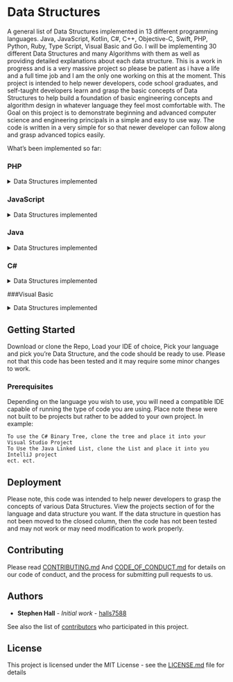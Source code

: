 # Data Structures
A general list of Data Structures implemented in 13 different programming languages. Java, JavaScript, Kotlin, C#, C++, Objective-C, Swift, PHP, Python, Ruby, Type Script, Visual Basic and Go. I will be implementing 30 different Data Structures and many Algorithms with them as well as providing detailed explanations about each data structure. This is a work in progress and is a very massive project so please be patient as i have a life and a full time job and I am the only one working on this at the moment.
This project is intended to help newer developers, code school graduates, and self-taught developers learn and grasp the basic concepts of Data Structures to help build a foundation of basic engineering concepts and algorithm design in whatever language they feel most comfortable with. The Goal on this project is to demonstrate beginning and advanced computer science and engineering principals in a simple and easy to use way. The code is written in a very simple for so that newer developer can follow along and grasp advanced topics easily.

What’s been implemented so far:

### PHP

<details>
  <summary>Data Structures implemented</summary>
  
  #### Arrays
  
  [Circular Array in PHP](https://github.com/halls7588/Data_Structures/blob/master/PHP/Arrays/CircularArray/CircularArray.php)
  
  #### Lists
  
  [Doubly Linked List in PHP](https://github.com/halls7588/Data_Structures/blob/master/PHP/Lists/Doubly_Linked_List/DoublyLinkedList.php)
  
  [Linked List in PHP](https://github.com/halls7588/Data_Structures/blob/master/PHP/Lists/LinkedList/LinkedList.php)
  
  #### Trees
  
  [Binary Tree in PHP](https://github.com/halls7588/Data_Structures/blob/master/PHP/Trees/BinaryTree.php)
  
  #### Stacks
  
  [Arrayed Stack in PHP](https://github.com/halls7588/Data_Structures/blob/master/PHP/Stacks/ArrayedStack/ArrayedStack.php)
  
  [Linked Stack in PHP](https://github.com/halls7588/Data_Structures/blob/master/PHP/Stacks/LinkedStack/LinkedStack.php)
  
  #### Queues
  
  [Arrayed Queue in PHP](https://github.com/halls7588/Data_Structures/blob/master/PHP/Queue/Arrayed_Queues/ArrayedQueue.php)
  
  [Linked Queue in PHP](https://github.com/halls7588/Data_Structures/blob/master/PHP/Queue/Linked_Queue/Linked_Queue/LinkedQueue.php)  
  
  #### Heaps
  
  #### Hashtabels
  
  #### Graphs
</details>

### JavaScript

<details>
  <summary>Data Structures implemented</summary>
  
  #### Arrays 
  
  [Circular Array in JavaScript](https://github.com/halls7588/Data_Structures/blob/master/JavaScript/Arrays/CircularArray/CircularArray.js)
  
  [ArrayList in JavaScript](https://github.com/halls7588/Data_Structures/blob/master/JavaScript/Arrays/ArrayList/ArrayList.js)
  
  #### Lists
  
  [Doubly Linked List in JavaScript](https://github.com/halls7588/Data_Structures/blob/master/JavaScript/Lists/Doubly_Linked_List/DoublyLinkedList.js)
  
  [Linked List in JavaScript](https://github.com/halls7588/Data_Structures/blob/master/JavaScript/Lists/Linked_List/LinkedList.js)
  
  #### Trees
  
  [Binary Tree in JavaScript](https://github.com/halls7588/Data_Structures/blob/master/JavaScript/Trees/Binary_Tree/BinaryTree.js)
  
  [AVL Tree in JavaScript](https://github.com/halls7588/Data_Structures/blob/master/JavaScript/Trees/AVL_Tree/AVLTree.js)
    
  [Red Black Tree in JavaScript](https://github.com/halls7588/Data_Structures/blob/master/JavaScript/Trees/Red_Black_Tree/RedBlackTree.js)
  
  #### Stacks
  
  [Arrayed Stack in JavaScript](https://github.com/halls7588/Data_Structures/blob/master/JavaScript/Stacks/Arrayed_Stack/Arrayed_Stack.js)
  
  [Linked Stack in JavaScript](https://github.com/halls7588/Data_Structures/blob/master/JavaScript/Stacks/Stack_Linked/LinkedStack.js)
  
  #### Queues
  
  [Arrayed Queue in JavaScript](https://github.com/halls7588/Data_Structures/tree/master/JavaScript/Queues/ArrayedQueue)
  
  [Linked Queue in JavaScript](https://github.com/halls7588/Data_Structures/blob/master/JavaScript/Queues/LinkedQueue/LinkedQueue.js) 
  
  #### Heaps
  
  #### Hashtabels
  
  #### Graphs
</details>

### Java

<details>
  <summary>Data Structures implemented</summary>
  
  #### Arrays
  
  [Circular Array in Java](https://github.com/halls7588/Data_Structures/blob/master/Java/Arrays/CircularArray/CircularArray.java)
  
  [ArrayList in Java](https://github.com/halls7588/Data_Structures/blob/master/Java/Arrays/ArrayList/ArrayList.java)
  
  [Arrayed Set in Java](https://github.com/halls7588/Data_Structures/blob/master/Java/Arrays/ArrayedSet/ArrayedSet.java)
  
  [Associative Array in Java](https://github.com/halls7588/Data_Structures/blob/master/Java/Arrays/AssociativeArray/AssociativeArray.java)
  
  [Sorted Array in Java](https://github.com/halls7588/Data_Structures/blob/master/Java/Arrays/Sorted_Array/SortedArray.java)
  
  #### Lists
  
  [Doubly Linked List in Java](https://github.com/halls7588/Data_Structures/blob/master/Java/Lists/Doubly_Linked_List/DoublyLinkedList.java)
  
  [Linked List in Java](https://github.com/halls7588/Data_Structures/blob/master/Java/Lists/Linked_List/LinkedList.java)
  
  [Skip List in Java](https://github.com/halls7588/Data_Structures/blob/master/Java/Lists/Skip_List/SkipList.java)
  
  [Linked Set in Java](https://github.com/halls7588/Data_Structures/blob/master/Java/Lists/LinkedSet/LinkedSet.java)
  
  #### Trees
  
  [Binary Tree in Java](https://github.com/halls7588/Data_Structures/blob/master/Java/Trees/Binary_Tree/BinaryTree.java)
  
  [B-Tree in Java](https://github.com/halls7588/Data_Structures/blob/master/Java/Trees/BTree/BTree.java)
  
  [Self Balancing Binary Tree in Java](https://github.com/halls7588/Data_Structures/blob/master/Java/Trees/SelfBalancingBinaryTree/SelfBalancingBinaryTree.java)
  
  [Splay Tree in Java](https://github.com/halls7588/Data_Structures/blob/master/Java/Trees/SplayTree/SplayTree.java)
  
  [Red Black Tree in Java](https://github.com/halls7588/Data_Structures/blob/master/Java/Trees/RedBlackTree/RedBlackTree.java)
  
  [AVL Tree in Java](https://github.com/halls7588/Data_Structures/blob/master/Java/Trees/AVL_Tree/AVLTree.java)
  
  #### Stacks
  
  [Arrayed Stack in Java](https://github.com/halls7588/Data_Structures/blob/master/Java/Stacks/Arrayed_Stack/ArrayedStack.java)
  
  [Circular Stack in Java](https://github.com/halls7588/Data_Structures/blob/master/Java/Stacks/CircularStack/CricularStack.java)
  
  [Linked Stack in Java](https://github.com/halls7588/Data_Structures/blob/master/Java/Stacks/Linked_Stack/LinkedStack.java)
  
  #### Queues
  
  [Arrayed Queue in Java](https://github.com/halls7588/Data_Structures/blob/master/Java/Queues/Arrayed_Queue/ArrayedQueue.java)
  
  [Priority Queue in Java](https://github.com/halls7588/Data_Structures/blob/master/Java/Queues/PriorityQueue/PriorityQueue.java)
  
  [Circular Queue in Java](https://github.com/halls7588/Data_Structures/blob/master/Java/Queues/CircularQueue/CricularQueue.java)
  
  [Deque in Java](https://github.com/halls7588/Data_Structures/blob/master/Java/Queues/Deque/Deque.java)
  
  [Linked Queue in Java](https://github.com/halls7588/Data_Structures/blob/master/Java/Queues/Linked_Queue/LinkedQueue.java) 
  
  #### Heaps
  
  [Linked Heap in Java](https://github.com/halls7588/Data_Structures/blob/master/Java/Heaps/LinkedHeap/LinkedHeap.java) 
  
  [Arrayed Heap in Java](https://github.com/halls7588/Data_Structures/blob/master/Java/Heaps/ArrayedHeap/ArrayedHeap.java)
  
  [Heap Sort in Java](https://github.com/halls7588/Data_Structures/blob/master/Java/Heaps/HeapSort/HeapSort.java) 
  
  #### Hashtabels
  
  [Hashset in Java](https://github.com/halls7588/Data_Structures/blob/master/Java/Hashtables/HashSet/HashSet.java) 
  
  [Hashtabel in Java](https://github.com/halls7588/Data_Structures/blob/master/Java/Hashtables/HashTable/Hashtable.java) 
  
  #### Graphs
  
  [Undirected Graph in Java](https://github.com/halls7588/Data_Structures/blob/master/Java/Graphs/Undirected-Graph/UndirectedGraph.java)
  
  [Directed Graph in Java](https://github.com/halls7588/Data_Structures/blob/master/Java/Graphs/Directed-Graph/DirectedGraph.java) 
</details>

### C#

<details>
  <summary>Data Structures implemented</summary>
  
  #### Arrays
  
  [Circular Array in C#](https://github.com/halls7588/Data_Structures/blob/master/C%23/Arrays/CirculayArray.cs)
  
  #### Lists
  
  [Doubly Linked List in C#](https://github.com/halls7588/Data_Structures/blob/master/C%23/Lists/DoublyLinkedList/DoublyLinkedList.cs)
  
  [Linked List in C#](https://github.com/halls7588/Data_Structures/blob/master/C%23/Lists/Linked_List/LinkedList.cs)
  
  #### Trees
  
  [Binary Tree in C#](https://github.com/halls7588/Data_Structures/blob/master/C%23/Trees/Binary_Tree/BinaryTree.cs)
  
  #### Stacks
  
  [Arrayed Stack in C#](https://github.com/halls7588/Data_Structures/blob/master/C%23/Stacks/Arrayed_Stack/ArrayedStack.cs)
  
  [Linked Stack in C#](https://github.com/halls7588/Data_Structures/blob/master/C%23/Stacks/Linked_Stack/LinkedStack.cs)
  
  #### Queues
  
  [Arrayed Queue in C#](https://github.com/halls7588/Data_Structures/blob/master/C%23/Queues/Arrayed_Queue/ArrayedQueue.cs)
  
  [Linked Queue in C#](https://github.com/halls7588/Data_Structures/blob/master/C%23/Queues/Linked_Queue/LinkedQueue.cs) 
  
  #### Heaps
  
  #### Hashtabels
  
  #### Graphs
</details>

###Visual Basic

<details>
  <summary>Data Structures implemented</summary>
  
  #### Arrays
  
  [Circular Array in Visual Basic](https://github.com/halls7588/Data_Structures/blob/master/Visual_Basic/Arrays/CircularArray.vb)
  
  #### Lists
  
  [Doubly Linked List in Visual Basic](https://github.com/halls7588/Data_Structures/blob/master/Visual_Basic/Lists/DoublyLinkedList/DoublyLinkedList.vb)
  
  [Linked List in Visual Basic](https://github.com/halls7588/Data_Structures/blob/master/Visual_Basic/Lists/Linked_List/Linked_List.vb)
  
  # Trees
  
  [Binary Tree in Visual Basic](https://github.com/halls7588/Data_Structures/blob/master/Visual_Basic/Trees/BinaryTree/BinaryTree.vb)
  
  #### Stacks
  
  [Arrayed Stack in Visual Basic](https://github.com/halls7588/Data_Structures/blob/master/Visual_Basic/Stacks/Arrayed_Stack/ArrayedStack.vb)
  
  [Linked Stack in Visual Basic](https://github.com/halls7588/Data_Structures/blob/master/Visual_Basic/Stacks/Linked_Stack/LinkedStack.vb)
  
  #### Queues 
  
  [Arrayed Queue in Visual Basic](https://github.com/halls7588/Data_Structures/blob/master/Visual_Basic/Queues/Arrayed_Queue/ArrayedQueue.vb)
  
  [Linked Queue in Visual Basic](https://github.com/halls7588/Data_Structures/blob/master/Visual_Basic/Queues/Linked_Queue/LinkedQueue.vb)
  
  #### Heaps
  
  #### Hashtabels
  
  #### Graphs
</details>

## Getting Started

Download or clone the Repo, Load your IDE of choice, Pick your language and pick you’re Data Structure, and the code should be ready to use. Please not that this code has been tested and it may require some minor changes to work. 

### Prerequisites

Depending on the language you wish to use, you will need a compatible IDE capable of running the type of code you are using. Place note these were not built to be projects but rather to be added to your own project. In example:

```
To use the C# Binary Tree, clone the tree and place it into your Visual Studio Project
To Use the Java Linked List, clone the List and place it into you IntelliJ project
ect. ect. 
```
## Deployment

Please note, this code was intended to help newer developers to grasp the concepts of various Data Structures. View the projects section of for the language and data structure you want. If the data structure in question has not been moved to the closed column, then the code has not been tested and may not work or may need modification to work properly. 

## Contributing
Please read [CONTRIBUTING.md](https://github.com/halls7588/Data_Structures/blob/master/CONTRIBUTING.md) And [CODE_OF_CONDUCT.md](https://github.com/halls7588/Data_Structures/blob/master/CODE_OF_CONDUCT.md)
for details on our code of conduct, and the process for submitting pull requests to us.


## Authors

* **Stephen Hall** - *Initial work* - [halls7588](https://github.com/halls7588)

See also the list of [contributors]( https://github.com/halls7588/Data_Structures/graphs/contributors) who participated in this project.

## License

This project is licensed under the MIT License - see the [LICENSE.md](LICENSE.md) file for details
